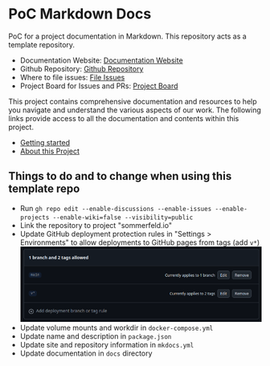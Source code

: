 # PoC Markdown Docs
[doc-website]: https://sommerfeld-io.github.io/poc-markdown-docs
[github-repo]: https://github.com/sommerfeld-io/poc-markdown-docs
[file-issues]: https://github.com/sommerfeld-io/poc-markdown-docs/issues
[project-board]: https://github.com/orgs/sommerfeld-io/projects/1/views/17

PoC for a project documentation in Markdown. This repository acts as a template repository.

- Documentation Website: [Documentation Website][doc-website]
- Github Repository: [Github Repository][github-repo]
- Where to file issues: [File Issues][file-issues]
- Project Board for Issues and PRs: [Project Board][project-board]

This project contains comprehensive documentation and resources to help you navigate and understand the various aspects of our work. The following links provide access to all the documentation and contents within this project.

<!-- TODO ... Sub-Nav (auto-generated) -->

- [Getting started](usage/index.md)
- [About this Project](about/index.md)

## Things to do and to change when using this template repo
- Run `gh repo edit --enable-discussions --enable-issues --enable-projects --enable-wiki=false --visibility=public`
- Link the repository to project "sommerfeld.io"
- Update GitHub deployment protection rules in "Settings > Environments" to allow deployments to GitHub pages from tags (add `v*`)
  ![protection-rule](_assets/github-pages-environment-protection.png)
- Update volume mounts and workdir in `docker-compose.yml`
- Update name and description in `package.json`
- Update site and repository information in `mkdocs.yml`
- Update documentation in `docs` directory
